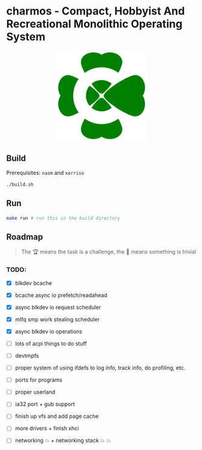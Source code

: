# charmos - Compact, Hobbyist And Recreational Monolithic Operating System

<p align="center">
<img src="https://github.com/BlueGummi/charmos/blob/main/charmos.png" width="240">
</p>

## Build

Prerequisites: `nasm` and `xorriso`

```bash
./build.sh

```
## Run

```bash
make run # run this in the build directory
```

## Roadmap 

> The :trophy: means the task is a challenge, the :broom: means something is trivial

### TODO:

- [x] blkdev bcache

- [x] bcache async io prefetch/readahead

- [x] async blkdev io request scheduler

- [x] mlfq smp work stealing scheduler

- [x] async blkdev io operations

- [ ] lots of acpi things to do stuff

- [ ] devtmpfs 

- [ ] proper system of using ifdefs to log info, track info, do profiling, etc.

- [ ] ports for programs

- [ ] proper userland

- [ ] ia32 port + gub support

- [ ] finish up vfs and add page cache

- [ ] more drivers + finish xhci

- [ ] networking :boom: + networking stack :boom: :boom:

